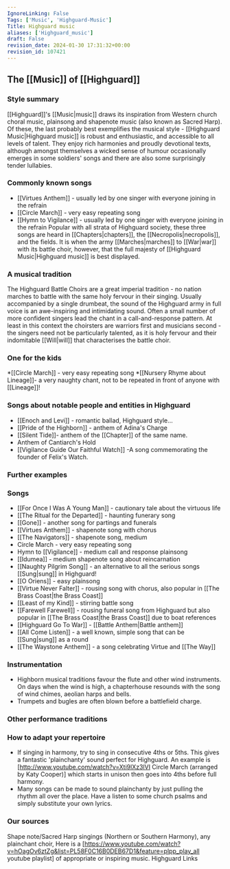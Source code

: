 ```yaml
---
IgnoreLinking: False
Tags: ['Music', 'Highguard-Music']
Title: Highguard music
aliases: ['Highguard_music']
draft: False
revision_date: 2024-01-30 17:31:32+00:00
revision_id: 107421
---
```


## The [[Music]] of [[Highguard]]
### Style summary
[[Highguard]]'s [[Music|music]] draws its inspiration from Western church choral music, plainsong and shapenote music (also known as Sacred Harp). Of these, the last probably best exemplifies the musical style - [[Highguard Music|Highguard music]] is robust and enthusiastic, and accessible to all levels of talent. They enjoy rich harmonies and proudly devotional texts, although amongst themselves a wicked sense of humour occasionally emerges in some soldiers' songs and there are also some surprisingly tender lullabies.
### Commonly known songs
* [[Virtues Anthem]] - usually led by one singer with everyone joining in the refrain
* [[Circle March]] - very easy repeating song
* [[Hymn to Vigilance]] - usually led by one singer with everyone joining in the refrain
Popular with all strata of Highguard society, these three songs are heard in [[Chapters|chapters]], the [[Necropolis|necropolis]], and the fields. It is when the army [[Marches|marches]] to [[War|war]] with its battle choir, however, that the full majesty of [[Highguard Music|Highguard music]] is best displayed.
### A musical tradition
The Highguard Battle Choirs are a great imperial tradition - no nation marches to battle with the same holy fervour in their singing. Usually accompanied by a single drumbeat, the sound of the Highguard army in full voice is an awe-inspiring and intimidating sound. Often a small number of more confident singers lead the chant in a call-and-response pattern. At least in this context the choirsters are warriors first and musicians second - the singers need not be particularly talented, as it is holy fervour and their indomitable [[Will|will]] that characterises the battle choir.
### One for the kids
*[[Circle March]] - very easy repeating song
*[[Nursery Rhyme about Lineage]]- a very naughty chant, not to be repeated in front of anyone with [[Lineage]]!
### Songs about notable people and entities in Highguard
* [[Enoch and Levi]] - romantic ballad, Highguard style...
* [[Pride of the Highborn]] - anthem of Adina's Charge
* [[Silent Tide]]- anthem of the [[Chapter]] of the same name.
* Anthem of Cantiarch's Hold
* [[Vigilance Guide Our Faithful Watch]] -A song commemorating the founder of Felix's Watch.
### Further examples
### Songs
* [[For Once I Was A Young Man]] - cautionary tale about the virtuous life
* [[The Ritual for the Departed]] - haunting funerary song
* [[Gone]] - another song for partings and funerals
* [[Virtues Anthem]] - shapenote song with chorus
* [[The Navigators]] - shapenote song, medium
* Circle March - very easy repeating song
* Hymn to [[Vigilance]] - medium call and response plainsong 
* [[Idumea]] - medium shapenote song about reincarnation
* [[Naughty Pilgrim Song]] - an alternative to all the serious songs [[Sung|sung]] in Highguard!
* [[O Oriens]] - easy plainsong
* [[Virtue Never Falter]] - rousing song with chorus, also popular in [[The Brass Coast|the Brass Coast]]
* [[Least of my Kind]] - stirring battle song
* [[Farewell Farewell]] - rousing funeral song from Highguard but also popular in [[The Brass Coast|the Brass Coast]] due to boat references 
* [[Highguard Go To War]] - [[Battle Anthem|Battle anthem]]
* [[All Come Listen]] - a well known, simple song that can be [[Sung|sung]] as a round
* [[The Waystone Anthem]] - a song celebrating Virtue and [[The Way]]
### Instrumentation
* Highborn musical traditions favour the flute and other wind instruments. On days when the wind is high, a chapterhouse resounds with the song of wind chimes, aeolian harps and bells.
* Trumpets and bugles are often blown before a battlefield charge.
### Other performance traditions
### How to adapt your repertoire
* If singing in harmony, try to sing in consecutive 4ths or 5ths. This gives a fantastic 'plainchanty' sound perfect for Highguard. An example is [http://www.youtube.com/watch?v=Xti9lXz3lVI Circle March (arranged by Katy Cooper)] which starts in unison then goes into 4ths before full harmony.
* Many songs can be made to sound plainchanty by just pulling the rhythm all over the place. Have a listen to some church psalms and simply substitute your own lyrics.
### Our sources
Shape note/Sacred Harp singings (Northern or Southern Harmony), any plainchant choir,
Here is a [https://www.youtube.com/watch?v=hOagOv6ztZg&list=PL58F0C16B0DEB67D1&feature=plpp_play_all youtube playlist] of appropriate or inspiring music.
Highguard Links